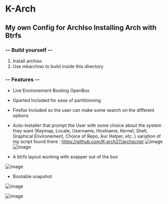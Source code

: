 # K-Arch
## My own Config for ArchIso Installing Arch with Btrfs


### -- Build yourself --

1. Install archiso
2. Use mkarchiso to build inside this directory

### -- Features --



- Live Environement Booting OpenBox


- Gparted Included for ease of partitionning


- Firefox Included so the user can make some search on the different options


- Auto-Installer that prompt the User with some choice about the system they want (Keymap, Locale, Username, Hostname, Kernel, Shell, Graphical Environement, Choice of Repo, Aur Helper, etc..)  variation of my script found there : https://github.com/K-arch27/archscript
![image](https://user-images.githubusercontent.com/98610690/229261079-2cd61223-7cca-4d84-aba4-c591b3cfaa61.png) ![image](https://user-images.githubusercontent.com/98610690/229261090-509181ac-b714-4d9f-9723-43d6307deb75.png)



- A btrfs layout working with snapper out of the box

![image](https://user-images.githubusercontent.com/98610690/229260800-4bc7d45d-16f6-472e-81d8-92bae0d2e08b.png)



- Bootable snapshot

![image](https://user-images.githubusercontent.com/98610690/229261491-301400e0-7d50-4367-854f-f6c55053f999.png)

![image](https://user-images.githubusercontent.com/98610690/229261473-8563a715-a87c-4350-8cb2-2bc03ca40819.png)
